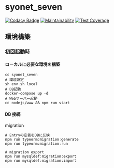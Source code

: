 # syonet_seven

[![Codacy Badge](https://api.codacy.com/project/badge/Grade/3a6931a9b5604ca5b60aaafe7875c203)](https://www.codacy.com/app/igara/syonet_seven?utm_source=github.com&utm_medium=referral&utm_content=igara/syonet_seven&utm_campaign=Badge_Grade)
[![Maintainability](https://api.codeclimate.com/v1/badges/03ee67318f7884556809/maintainability)](https://codeclimate.com/github/igara/syonet_seven/maintainability)
[![Test Coverage](https://api.codeclimate.com/v1/badges/03ee67318f7884556809/test_coverage)](https://codeclimate.com/github/igara/syonet_seven/test_coverage)

## 環境構築

### 初回起動時

#### ローカルに必要な環境を構築

```
cd syonet_seven
# 環境設定
sh env.sh local
# DB起動
docker-compose up -d
# Webサーバー起動
cd nodejs/www && npm run start
```

#### DB 接続

migration

```
# Entryの定義をDBに反映
npm run typeorm:migration:generate
npm run typeorm:migration:run

# migration export
npm run mysqldef:migration:export
npm run mysqldef:migration:import
```
